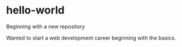 # hello-world
Beginning with a new repository

Wanted to start a web development career beginning with the basics.
